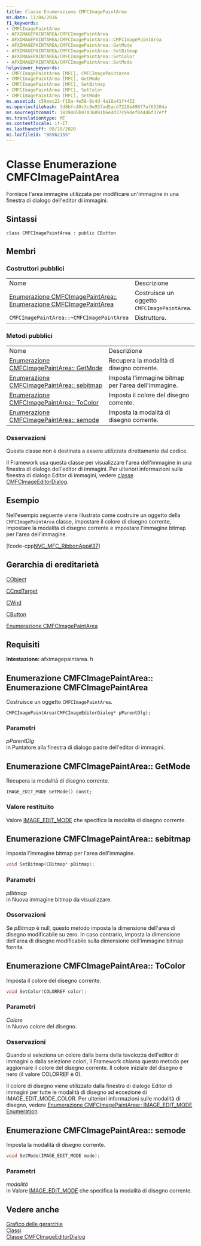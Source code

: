 ```yaml
---
title: Classe Enumerazione CMFCImagePaintArea
ms.date: 11/04/2016
f1_keywords:
- CMFCImagePaintArea
- AFXIMAGEPAINTAREA/CMFCImagePaintArea
- AFXIMAGEPAINTAREA/CMFCImagePaintArea::CMFCImagePaintArea
- AFXIMAGEPAINTAREA/CMFCImagePaintArea::GetMode
- AFXIMAGEPAINTAREA/CMFCImagePaintArea::SetBitmap
- AFXIMAGEPAINTAREA/CMFCImagePaintArea::SetColor
- AFXIMAGEPAINTAREA/CMFCImagePaintArea::SetMode
helpviewer_keywords:
- CMFCImagePaintArea [MFC], CMFCImagePaintArea
- CMFCImagePaintArea [MFC], GetMode
- CMFCImagePaintArea [MFC], SetBitmap
- CMFCImagePaintArea [MFC], SetColor
- CMFCImagePaintArea [MFC], SetMode
ms.assetid: c59eec22-f15a-4e58-8c4d-4a18a41f4452
ms.openlocfilehash: 3d8bfc40c3c9e937ad5acd7228e49877af65204a
ms.sourcegitcommit: 1839405b97036891b6e4d37c99def044d6f37eff
ms.translationtype: MT
ms.contentlocale: it-IT
ms.lasthandoff: 08/18/2020
ms.locfileid: "88562155"
---
```

# <a name="cmfcimagepaintarea-class"></a>Classe Enumerazione CMFCImagePaintArea

Fornisce l'area immagine utilizzata per modificare un'immagine in una finestra di dialogo dell'editor di immagini.

## <a name="syntax"></a>Sintassi

```
class CMFCImagePaintArea : public CButton
```

## <a name="members"></a>Membri

### <a name="public-constructors"></a>Costruttori pubblici

|||
|-|-|
|Nome|Descrizione|
|[Enumerazione CMFCImagePaintArea:: Enumerazione CMFCImagePaintArea](#cmfcimagepaintarea)|Costruisce un oggetto `CMFCImagePaintArea`.|
|`CMFCImagePaintArea::~CMFCImagePaintArea`|Distruttore.|

### <a name="public-methods"></a>Metodi pubblici

|||
|-|-|
|Nome|Descrizione|
|[Enumerazione CMFCImagePaintArea:: GetMode](#getmode)|Recupera la modalità di disegno corrente.|
|[Enumerazione CMFCImagePaintArea:: sebitmap](#setbitmap)|Imposta l'immagine bitmap per l'area dell'immagine.|
|[Enumerazione CMFCImagePaintArea:: ToColor](#setcolor)|Imposta il colore del disegno corrente.|
|[Enumerazione CMFCImagePaintArea:: semode](#setmode)|Imposta la modalità di disegno corrente.|

### <a name="remarks"></a>Osservazioni

Questa classe non è destinata a essere utilizzata direttamente dal codice.

Il Framework usa questa classe per visualizzare l'area dell'immagine in una finestra di dialogo dell'editor di immagini. Per ulteriori informazioni sulla finestra di dialogo Editor di immagini, vedere [classe CMFCImageEditorDialog](../../mfc/reference/cmfcimageeditordialog-class.md).

## <a name="example"></a>Esempio

Nell'esempio seguente viene illustrato come costruire un oggetto della `CMFCImagePaintArea` classe, impostare il colore di disegno corrente, impostare la modalità di disegno corrente e impostare l'immagine bitmap per l'area dell'immagine.

[!code-cpp[NVC_MFC_RibbonApp#37](../../mfc/reference/codesnippet/cpp/cmfcimagepaintarea-class_1.cpp)]

## <a name="inheritance-hierarchy"></a>Gerarchia di ereditarietà

[CObject](../../mfc/reference/cobject-class.md)

[CCmdTarget](../../mfc/reference/ccmdtarget-class.md)

[CWnd](../../mfc/reference/cwnd-class.md)

[CButton](../../mfc/reference/cbutton-class.md)

[Enumerazione CMFCImagePaintArea](../../mfc/reference/cmfcimagepaintarea-class.md)

## <a name="requirements"></a>Requisiti

**Intestazione:** afximagepaintarea. h

## <a name="cmfcimagepaintareacmfcimagepaintarea"></a><a name="cmfcimagepaintarea"></a> Enumerazione CMFCImagePaintArea:: Enumerazione CMFCImagePaintArea

Costruisce un oggetto `CMFCImagePaintArea`.

```
CMFCImagePaintArea(CMFCImageEditorDialog* pParentDlg);
```

### <a name="parameters"></a>Parametri

*pParentDlg*\
in Puntatore alla finestra di dialogo padre dell'editor di immagini.

## <a name="cmfcimagepaintareagetmode"></a><a name="getmode"></a> Enumerazione CMFCImagePaintArea:: GetMode

Recupera la modalità di disegno corrente.

```
IMAGE_EDIT_MODE GetMode() const;
```

### <a name="return-value"></a>Valore restituito

Valore [IMAGE_EDIT_MODE](cmfcimagepaintarea-image-edit-mode-enumeration.md) che specifica la modalità di disegno corrente.

## <a name="cmfcimagepaintareasetbitmap"></a><a name="setbitmap"></a> Enumerazione CMFCImagePaintArea:: sebitmap

Imposta l'immagine bitmap per l'area dell'immagine.

```cpp
void SetBitmap(CBitmap* pBitmap);
```

### <a name="parameters"></a>Parametri

*pBitmap*\
in Nuova immagine bitmap da visualizzare.

### <a name="remarks"></a>Osservazioni

Se *pBitmap* è null, questo metodo imposta la dimensione dell'area di disegno modificabile su zero. In caso contrario, imposta la dimensione dell'area di disegno modificabile sulla dimensione dell'immagine bitmap fornita.

## <a name="cmfcimagepaintareasetcolor"></a><a name="setcolor"></a> Enumerazione CMFCImagePaintArea:: ToColor

Imposta il colore del disegno corrente.

```cpp
void SetColor(COLORREF color);
```

### <a name="parameters"></a>Parametri

*Colore*\
in Nuovo colore del disegno.

### <a name="remarks"></a>Osservazioni

Quando si seleziona un colore dalla barra della tavolozza dell'editor di immagini o dalla selezione colori, il Framework chiama questo metodo per aggiornare il colore del disegno corrente. Il colore iniziale del disegno è nero (il valore COLORREF è 0).

Il colore di disegno viene utilizzato dalla finestra di dialogo Editor di immagini per tutte le modalità di disegno ad eccezione di IMAGE_EDIT_MODE_COLOR. Per ulteriori informazioni sulle modalità di disegno, vedere [Enumerazione CMFCImagePaintArea:: IMAGE_EDIT_MODE Enumeration](cmfcimagepaintarea-image-edit-mode-enumeration.md).

## <a name="cmfcimagepaintareasetmode"></a><a name="setmode"></a> Enumerazione CMFCImagePaintArea:: semode

Imposta la modalità di disegno corrente.

```cpp
void SetMode(IMAGE_EDIT_MODE mode);
```

### <a name="parameters"></a>Parametri

*modalità*\
in Valore [IMAGE_EDIT_MODE](cmfcimagepaintarea-image-edit-mode-enumeration.md) che specifica la modalità di disegno corrente.

## <a name="see-also"></a>Vedere anche

[Grafico delle gerarchie](../../mfc/hierarchy-chart.md)<br/>
[Classi](../../mfc/reference/mfc-classes.md)<br/>
[Classe CMFCImageEditorDialog](../../mfc/reference/cmfcimageeditordialog-class.md)
